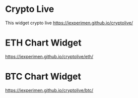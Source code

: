# Crypto Live
This widget crypto live
https://iexperimen.github.io/cryptolive/

# ETH Chart Widget
https://iexperimen.github.io/cryptolive/eth/

# BTC Chart Widget
https://iexperimen.github.io/cryptolive/btc/
